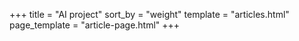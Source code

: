 +++
title = "AI project"
sort_by = "weight"
template = "articles.html"
page_template = "article-page.html"
+++

